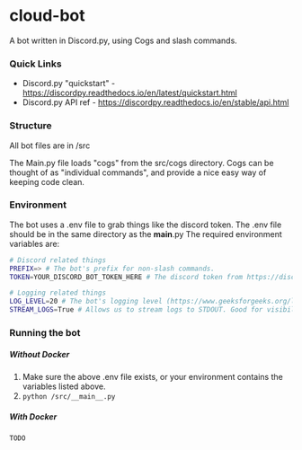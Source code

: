 # cloud-bot
A bot written in Discord.py, using Cogs and slash commands.

### Quick Links
- Discord.py "quickstart" - https://discordpy.readthedocs.io/en/latest/quickstart.html
- Discord.py API ref - https://discordpy.readthedocs.io/en/stable/api.html


### Structure
All bot files are in /src

The Main.py file loads "cogs" from the src/cogs directory.
Cogs can be thought of as "individual commands", and provide a nice easy way of keeping code clean.

### Environment
The bot uses a .env file to grab things like the discord token. The .env file should be in the same directory as the __main__.py
The required environment variables are:
```bash
# Discord related things
PREFIX=> # The bot's prefix for non-slash commands. 
TOKEN=YOUR_DISCORD_BOT_TOKEN_HERE # The discord token from https://discord.com/developers/applications

# Logging related things
LOG_LEVEL=20 # The bot's logging level (https://www.geeksforgeeks.org/logging-in-python/)
STREAM_LOGS=True # Allows us to stream logs to STDOUT. Good for visibility.
```

### Running the bot
##### Without Docker
1. Make sure the above .env file exists, or your environment contains the variables listed above.
2. `python /src/__main__.py`

##### With Docker
```TODO```